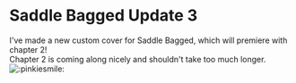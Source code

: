 # Saddle Bagged Update 3

I've made a new custom cover for Saddle Bagged, which will premiere with chapter 2!  
Chapter 2 is coming along nicely and shouldn't take too much longer. ![:pinkiesmile:](../../ponies/emotes/pinkiesmile.png)
